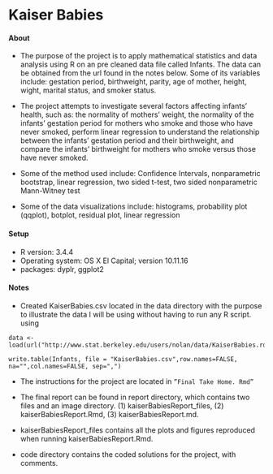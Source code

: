 #  Kaiser Babies 

#### About

* The purpose of the project is to apply mathematical statistics and data analysis using R on an pre cleaned data file called Infants. The data can be obtained from the url found in the notes below. Some of its variables include: gestation period, birthweight, parity, age of mother, height, wight, marital status, and smoker status. 

* The project attempts to investigate several factors affecting infants’ health, such as:  the normality of mothers’ weight, the normality of the infants’ gestation period for mothers who smoke and those who have never smoked,  perform linear regression to understand the relationship between the infants’ gestation period and their birthweight, and compare the infants’ birthweight for mothers who smoke versus those have never smoked. 

* Some of the method used include: Confidence Intervals, nonparametric bootstrap, linear regression, two sided t-test, two sided nonparametric Mann-Witney test

* Some of the data visualizations include: histograms, probability plot (qqplot), botplot, residual plot, linear regression 


#### Setup
* R version: 3.4.4
* Operating system: OS X  El Capital; version 10.11.16
* packages: dyplr, ggplot2



#### Notes 

* Created KaiserBabies.csv located in the data directory with the purpose to illustrate the data I will be using without having to run any R script. using 

```
data <- load(url("http://www.stat.berkeley.edu/users/nolan/data/KaiserBabies.rda"))

write.table(Infants, file = "KaiserBabies.csv",row.names=FALSE, na="",col.names=FALSE, sep=",")
```

* The instructions for the project are located in `”Final Take Home. Rmd”`

* The final report can be found in report directory, which contains two files and an image directory.  (1) kaiserBabiesReport_files, (2) kaiserBabiesReport.Rmd, (3) kaiserBabiesReport.md. 

* kaiserBabiesReport_files contains all the plots and figures reproduced when running   kaiserBabiesReport.Rmd. 

* code directory contains the coded solutions for the project, with comments.

